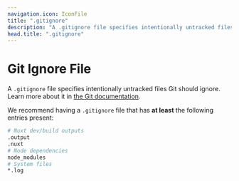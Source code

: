 ```yaml
---
navigation.icon: IconFile
title: ".gitignore"
description: "A .gitignore file specifies intentionally untracked files that git should ignore."
head.title: ".gitignore"
---
```


# Git Ignore File

A `.gitignore` file specifies intentionally untracked files Git should ignore. Learn more about it in [the Git documentation](https://git-scm.com/docs/gitignore).

We recommend having a `.gitignore` file that has **at least** the following entries present:

```bash [.gitignore]
# Nuxt dev/build outputs
.output
.nuxt
# Node dependencies
node_modules
# System files
*.log
```
